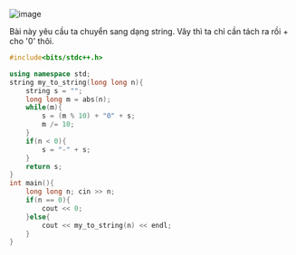 ![image](https://github.com/Llam-a/Practice_Cpp/assets/115911041/a75330c1-8277-4574-939d-d1719157f416)

Bài này yêu cầu ta chuyển sang dạng string. Vây thì ta chỉ cần tách ra rồi + cho '0' thôi.

```cpp
#include<bits/stdc++.h>

using namespace std;
string my_to_string(long long n){
    string s = "";
    long long m = abs(n);
    while(m){
        s = (m % 10) + "0" + s;
        m /= 10;
    }
    if(n < 0){
        s = "-" + s;
    }
    return s;
}
int main(){
    long long n; cin >> n;
    if(n == 0){
        cout << 0;
    }else{
        cout << my_to_string(n) << endl;
    }
}
```
